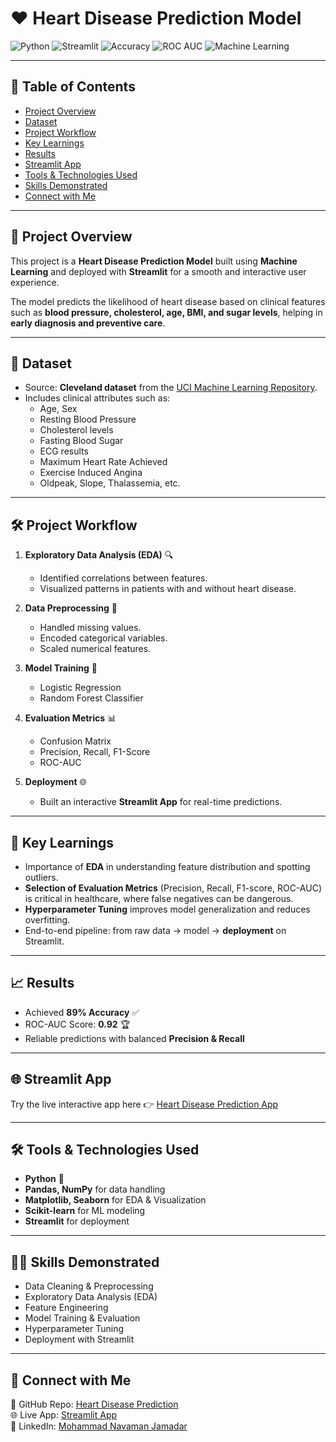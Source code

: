 # ❤️ Heart Disease Prediction Model  

![Python](https://img.shields.io/badge/Python-3.8+-blue.svg)
![Streamlit](https://img.shields.io/badge/Streamlit-App-red)
![Accuracy](https://img.shields.io/badge/Accuracy-89%25-brightgreen)
![ROC AUC](https://img.shields.io/badge/ROC--AUC-0.92-yellowgreen)
![Machine Learning](https://img.shields.io/badge/Machine%20Learning-LogReg%20%7C%20RandomForest-orange)

---

## 📌 Table of Contents  
- [Project Overview](#-project-overview)  
- [Dataset](#-dataset)  
- [Project Workflow](#-project-workflow)  
- [Key Learnings](#-key-learnings)  
- [Results](#-results)  
- [Streamlit App](#-streamlit-app)  
- [Tools & Technologies Used](#-tools--technologies-used)  
- [Skills Demonstrated](#-skills-demonstrated)  
- [Connect with Me](#-connect-with-me)  

---

## 🚀 Project Overview  
This project is a **Heart Disease Prediction Model** built using **Machine Learning** and deployed with **Streamlit** for a smooth and interactive user experience.  

The model predicts the likelihood of heart disease based on clinical features such as **blood pressure, cholesterol, age, BMI, and sugar levels**, helping in **early diagnosis and preventive care**.  

---

## 📂 Dataset  
- Source: **Cleveland dataset** from the [UCI Machine Learning Repository](https://archive.ics.uci.edu/ml/datasets/heart+Disease).  
- Includes clinical attributes such as:  
  - Age, Sex  
  - Resting Blood Pressure  
  - Cholesterol levels  
  - Fasting Blood Sugar  
  - ECG results  
  - Maximum Heart Rate Achieved  
  - Exercise Induced Angina  
  - Oldpeak, Slope, Thalassemia, etc.  

---

## 🛠 Project Workflow  
1. **Exploratory Data Analysis (EDA)** 🔍  
   - Identified correlations between features.  
   - Visualized patterns in patients with and without heart disease.  

2. **Data Preprocessing** 🧹  
   - Handled missing values.  
   - Encoded categorical variables.  
   - Scaled numerical features.  

3. **Model Training** 🤖  
   - Logistic Regression  
   - Random Forest Classifier  

4. **Evaluation Metrics** 📊  
   - Confusion Matrix  
   - Precision, Recall, F1-Score  
   - ROC-AUC  

5. **Deployment** 🌐  
   - Built an interactive **Streamlit App** for real-time predictions.  

---

## 🎯 Key Learnings  
- Importance of **EDA** in understanding feature distribution and spotting outliers.  
- **Selection of Evaluation Metrics** (Precision, Recall, F1-score, ROC-AUC) is critical in healthcare, where false negatives can be dangerous.  
- **Hyperparameter Tuning** improves model generalization and reduces overfitting.  
- End-to-end pipeline: from raw data → model → **deployment** on Streamlit.  

---

## 📈 Results  
- Achieved **89% Accuracy** ✅  
- ROC-AUC Score: **0.92** 🏆  
- Reliable predictions with balanced **Precision & Recall**  

---

## 🌐 Streamlit App  
Try the live interactive app here 👉 [Heart Disease Prediction App](https://heartdiseaseprediction-123.streamlit.app/)  

---

## 🛠 Tools & Technologies Used  
- **Python** 🐍  
- **Pandas, NumPy** for data handling  
- **Matplotlib, Seaborn** for EDA & Visualization  
- **Scikit-learn** for ML modeling  
- **Streamlit** for deployment  

---

## 🧑‍💻 Skills Demonstrated  
- Data Cleaning & Preprocessing  
- Exploratory Data Analysis (EDA)  
- Feature Engineering  
- Model Training & Evaluation  
- Hyperparameter Tuning  
- Deployment with Streamlit  

---

## 🤝 Connect with Me  
📌 GitHub Repo: [Heart Disease Prediction](https://github.com/)  
🌐 Live App: [Streamlit App](https://heartdiseaseprediction-123.streamlit.app/)  
💼 LinkedIn: [Mohammad Navaman Jamadar](https://www.linkedin.com/in/mohammad-navaman-jamadar)  
